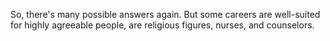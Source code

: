 So, there's many possible answers again. But some careers are well-suited for
highly agreeable people, are religious figures, nurses, and counselors.
